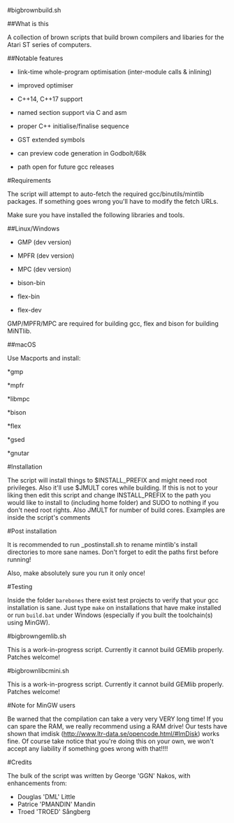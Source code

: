 #bigbrownbuild.sh

##What is this

A collection of brown scripts that build brown compilers and libaries for the Atari ST series of computers.

##Notable features

* link-time whole-program optimisation (inter-module calls & inlining)

* improved optimiser

* C++14, C++17 support

* named section support via C and asm

* proper C++ initialise/finalise sequence

* GST extended symbols

* can preview code generation in Godbolt/68k

* path open for future gcc releases

#Requirements

The script will attempt to auto-fetch the required gcc/binutils/mintlib packages. If something goes wrong you'll have to modify the fetch URLs.

Make sure you have installed the following libraries and tools.

##Linux/Windows

* GMP (dev version)

* MPFR (dev version)

* MPC (dev version)

* bison-bin

* flex-bin

* flex-dev

GMP/MPFR/MPC are required for building gcc, flex and bison for building MiNTlib.

##macOS

Use Macports and install:

*gmp

*mpfr

*libmpc

*bison

*flex

*gsed

*gnutar

#Installation

The script will install things to $INSTALL_PREFIX and might need root privileges. Also it'll use $JMULT cores while building. If this is not to your liking then edit this script and change INSTALL_PREFIX to the path you would like to install to (including home folder) and SUDO to nothing if you don't need root rights. Also JMULT for number of build cores. Examples are inside the script's comments

#Post installation

It is recommended to run _postinstall.sh to rename mintlib's install directories to more sane names. Don't forget to edit the paths first before running!

Also, make absolutely sure you run it only once!

#Testing

Inside the folder ```barebones``` there exist test projects to verify that your gcc installation is sane. Just type ```make``` on installations that have make installed or run ```build.bat``` under Windows (especially if you built the toolchain(s) using MinGW).

#bigbrowngemlib.sh

This is a work-in-progress script. Currently it cannot build GEMlib properly. Patches welcome!

#bigbrownlibcmini.sh

This is a work-in-progress script. Currently it cannot build GEMlib properly. Patches welcome!

#Note for MinGW users

Be warned that the compilation can take a very very VERY long time! If you can spare the RAM, we really recommend using a RAM drive! Our tests have shown that imdisk (http://www.ltr-data.se/opencode.html/#ImDisk) works fine. Of course take notice that you're doing this on your own, we won't accept any liability if something goes wrong with that!!!!

#Credits

The bulk of the script was written by George 'GGN' Nakos, with enhancements from:

* Douglas 'DML' Little
* Patrice 'PMANDIN' Mandin
* Troed 'TROED' Sångberg

